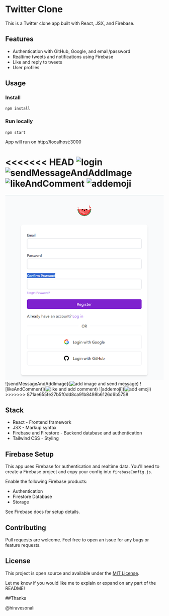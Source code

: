# Twitter Clone

This is a Twitter clone app built with React, JSX, and Firebase.

## Features

- Authentication with GitHub, Google, and email/password
- Realtime tweets and notifications using Firebase
- Like and reply to tweets
- User profiles

## Usage

### Install

```
npm install
```

### Run locally

```
npm start
```

App will run on http://localhost:3000

<<<<<<< HEAD
![login](<img src="./src/assets/login.png" alt="login page"/>)
![sendMessageAndAddImage](<img src="./src/assets/sendmessageaddimage.png" alt="add image and send message"/>)
![likeAndComment](<img src="./src/assets/likeandaddcomment.png" alt="like and add comment"/>)
![addemoji](<img src="./src/assets/addemoji.png" alt="add emoji"/>)
=======
<img src="./src/assets/login.png" alt="login page"/>
![sendMessageAndAddImage](<img src="../../src/assets/sendmessageaddimage.png" alt="add image and send message"/>)
![likeAndComment](<img src="../../src/assets/likeandaddcomment.png" alt="like and add comment"/>)
![addemoji](<img src="../../src/assets/addemoji.png" alt="add emoji"/>)
>>>>>>> 871ae655fe27b5f0dd8ca91b8498b6126d6b5758

## Stack

- React - Frontend framework
- JSX - Markup syntax
- Firebase and Firestore - Backend database and authentication
- Tailwind CSS - Styling

## Firebase Setup

This app uses Firebase for authentication and realtime data. You'll need to create a Firebase project and copy your config into `firebaseConfig.js`.

Enable the following Firebase products:

- Authentication
- Firestore Database
- Storage

See Firebase docs for setup details.

## Contributing

Pull requests are welcome. Feel free to open an issue for any bugs or feature requests.

## License

This project is open source and available under the [MIT License](LICENSE).

Let me know if you would like me to explain or expand on any part of the README!

##Thanks

@hiravesonali
